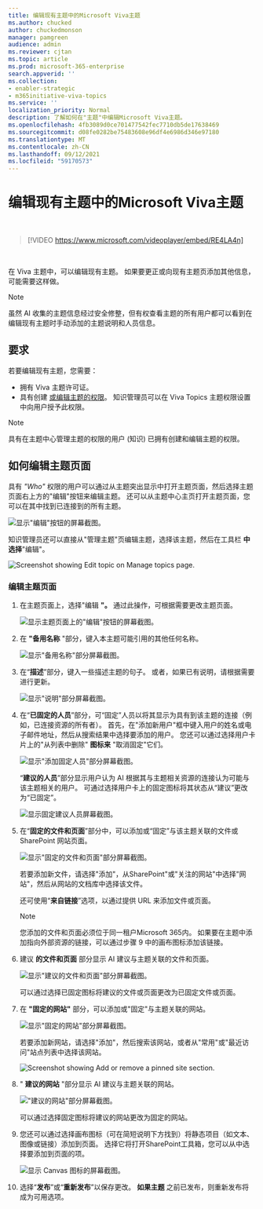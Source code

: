 ```yaml
---
title: 编辑现有主题中的Microsoft Viva主题
ms.author: chucked
author: chuckedmonson
manager: pamgreen
audience: admin
ms.reviewer: cjtan
ms.topic: article
ms.prod: microsoft-365-enterprise
search.appverid: ''
ms.collection:
- enabler-strategic
- m365initiative-viva-topics
ms.service: ''
localization_priority: Normal
description: 了解如何在"主题"中编辑Microsoft Viva主题。
ms.openlocfilehash: 4fb3089d0ce701477542fec7710db5de17638469
ms.sourcegitcommit: d08fe0282be75483608e96df4e6986d346e97180
ms.translationtype: MT
ms.contentlocale: zh-CN
ms.lasthandoff: 09/12/2021
ms.locfileid: "59170573"
---
```

# <a name="edit-an-existing-topic-in-microsoft-viva-topics"></a>编辑现有主题中的Microsoft Viva主题 

</br>

> [!VIDEO https://www.microsoft.com/videoplayer/embed/RE4LA4n]  

</br>

在 Viva 主题中，可以编辑现有主题。 如果要更正或向现有主题页添加其他信息，可能需要这样做。 

> [!Note] 
> 虽然 AI 收集的主题信息经过安全修整，[](topic-experiences-security-trimming.md)但有权查看主题的所有用户都可以看到在编辑现有主题时手动添加的主题说明和人员信息。 

## <a name="requirements"></a>要求

若要编辑现有主题，您需要：
- 拥有 Viva 主题许可证。
- 具有创建 [或编辑主题的权限](./topic-experiences-user-permissions.md)。 知识管理员可以在 Viva Topics 主题权限设置中向用户授予此权限。 

> [!Note] 
> 具有在主题中心管理主题的权限的用户 (知识) 已拥有创建和编辑主题的权限。

## <a name="how-to-edit-a-topic-page"></a>如何编辑主题页面

具有 *"Who"* 权限的用户可以通过从主题突出显示中打开主题页面，然后选择主题页面右上方的"编辑"按钮来编辑主题。  还可以从主题中心主页打开主题页面，您可以在其中找到已连接到的所有主题。

   ![显示"编辑"按钮的屏幕截图。](../media/knowledge-management/edit-button.png) </br> 

知识管理员还可以直接从"管理主题"页编辑主题，选择该主题，然后在工具栏 **中选择**"编辑"。

   ![Screenshot showing Edit topic on Manage topics page.](../media/knowledge-management/manage-topics-edit.png)

### <a name="to-edit-a-topic-page"></a>编辑主题页面

1. 在主题页面上，选择"编辑 **"。** 通过此操作，可根据需要更改主题页面。

   ![显示主题页面上的"编辑"按钮的屏幕截图。](../media/knowledge-management/topic-page-edit.png)  


2. 在 **"备用名称** "部分，键入本主题可能引用的其他任何名称。 

    ![显示"备用名称"部分屏幕截图。](../media/knowledge-management/alt-names.png)

3. 在“**描述**”部分，键入一些描述主题的句子。 或者，如果已有说明，请根据需要进行更新。

    ![显示"说明"部分屏幕截图。](../media/knowledge-management/description.png)</br>

4. 在“**已固定的人员**”部分，可“固定”人员以将其显示为具有到该主题的连接（例如，已连接资源的所有者）。 首先，在"添加新用户"框中键入用户的姓名或电子邮件地址，然后从搜索结果中选择要添加的用户。 您还可以通过选择用户卡片上的"从列表中删除" **图标来** "取消固定"它们。
 
    ![显示"添加固定人员"部分屏幕截图。](../media/knowledge-management/pinned-people.png)</br>

    “**建议的人员**”部分显示用户认为 AI 根据其与主题相关资源的连接认为可能与该主题相关的用户。 可通过选择用户卡上的固定图标将其状态从“建议”更改为“已固定”。

   ![显示固定建议人员屏幕截图。](../media/knowledge-management/suggested-people.png)

5. 在“**固定的文件和页面**”部分中，可以添加或“固定”与该主题关联的文件或 SharePoint 网站页面。

   ![显示"固定的文件和页面"部分屏幕截图。](../media/knowledge-management/pinned-files-and-pages.png)
 
    若要添加新文件，请选择"添加"，从SharePoint"或"关注的网站"中选择"网站"，然后从网站的文档库中选择该文件。

    还可使用“**来自链接**”选项，以通过提供 URL 来添加文件或页面。 

   > [!Note] 
   > 您添加的文件和页面必须位于同一租户Microsoft 365内。 如果要在主题中添加指向外部资源的链接，可以通过步骤 9 中的画布图标添加该链接。

6. 建议 **的文件和页面** 部分显示 AI 建议与主题关联的文件和页面。

   ![显示"建议的文件和页面"部分屏幕截图。](../media/knowledge-management/suggested-files-and-pages.png)

    可以通过选择已固定图标将建议的文件或页面更改为已固定文件或页面。

7.  在 **"固定的网站"** 部分，可以添加或"固定"与主题关联的网站。 

    ![显示"固定的网站"部分屏幕截图。](../media/knowledge-management/pinned-sites-section.png)

    若要添加新网站，请选择"添加"，然后搜索该网站，或者从"常用"或"最近访问"站点列表中选择该网站。
    
    ![Screenshot showing Add or remove a pinned site section.](../media/knowledge-management/add-or-remove-pinned-sites.png)

8. " **建议的网站** "部分显示 AI 建议与主题关联的网站。 

   !["建议的网站"部分屏幕截图。](../media/knowledge-management/suggested-sites-section.png)  

    可以通过选择固定图标将建议的网站更改为固定的网站。

9. 您还可以通过选择画布图标（可在简短说明下方找到）将静态项目（如文本、图像或链接）添加到页面。 选择它将打开SharePoint工具箱，您可以从中选择要添加到页面的项。

   ![显示 Canvas 图标的屏幕截图。](../media/knowledge-management/webpart-library.png)

10. 选择“**发布**”或“**重新发布**”以保存更改。 **如果主题** 之前已发布，则重新发布将成为可用选项。





